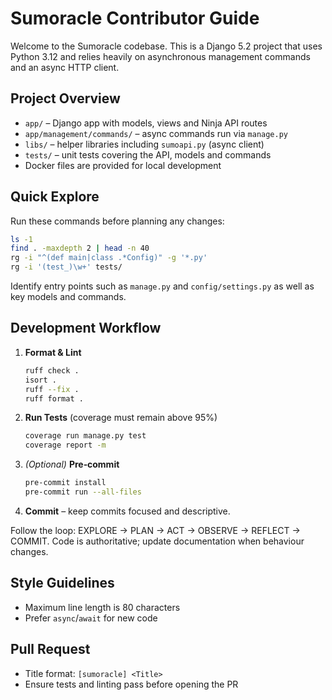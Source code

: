 # Sumoracle Contributor Guide

Welcome to the Sumoracle codebase. This is a Django 5.2 project that uses
Python 3.12 and relies heavily on asynchronous management commands and an
async HTTP client.

## Project Overview
- `app/` – Django app with models, views and Ninja API routes
- `app/management/commands/` – async commands run via `manage.py`
- `libs/` – helper libraries including `sumoapi.py` (async client)
- `tests/` – unit tests covering the API, models and commands
- Docker files are provided for local development

## Quick Explore
Run these commands before planning any changes:
```bash
ls -1
find . -maxdepth 2 | head -n 40
rg -i "^(def main|class .*Config)" -g '*.py'
rg -i '(test_)\w+' tests/
```
Identify entry points such as `manage.py` and `config/settings.py` as well
as key models and commands.

## Development Workflow
1. **Format & Lint**
   ```bash
   ruff check .
   isort .
   ruff --fix .
   ruff format .
   ```
2. **Run Tests** (coverage must remain above 95%)
   ```bash
   coverage run manage.py test
   coverage report -m
   ```
3. *(Optional)* **Pre‑commit**
   ```bash
   pre-commit install
   pre-commit run --all-files
   ```
4. **Commit** – keep commits focused and descriptive.

Follow the loop: EXPLORE → PLAN → ACT → OBSERVE → REFLECT → COMMIT. Code is
authoritative; update documentation when behaviour changes.

## Style Guidelines
- Maximum line length is 80 characters
- Prefer `async`/`await` for new code

## Pull Request
- Title format: `[sumoracle] <Title>`
- Ensure tests and linting pass before opening the PR

